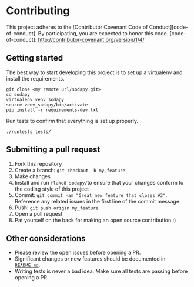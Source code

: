 # Contributing

This project adheres to the [Contributor Covenant Code of Conduct][code-of-conduct]. By participating, you are expected to honor this code.
[code-of-conduct]: http://contributor-covenant.org/version/1/4/

## Getting started

The best way to start developing this project is to set up a virtualenv and install the requirements.

    git clone <my remote url/sodapy.git>
    cd sodapy
    virtualenv venv_sodapy
    source venv_sodapy/bin/activate
    pip install -r requirements-dev.txt

Run tests to confirm that everything is set up properly.

    ./runtests tests/

## Submitting a pull request

1. Fork this repository
2. Create a branch: `git checkout -b my_feature`
3. Make changes
4. Install and run `flake8 sodapy/`to ensure that your changes conform to the coding style of this project
5. Commit: `git commit -am "Great new feature that closes #3"`. Reference any related issues in the first line of the commit message.
6. Push: `git push origin my_feature`
7. Open a pull request
8. Pat yourself on the back for making an open source contribution :)

## Other considerations

- Please review the open issues before opening a PR.
- Significant changes or new features should be documented in [`README.md`](https://github.com/xmunoz/sodapy/blob/master/README.md).
- Writing tests is never a bad idea. Make sure all tests are passing before opening a PR.

